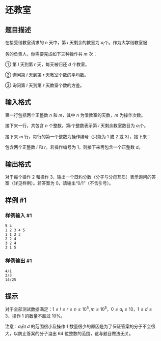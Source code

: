 # 还教室

## 题目描述

在接受借教室请求的 $n$ 天中，第 $i$ 天剩余的教室为 $a_i$个。作为大学借教室服

务的负责人，你需要完成如下三种操作共 $m$ 次：

① 第 $l$ 天到第 $r$ 天，每天被归还 $d$ 个教室。

② 询问第 $l$ 天到第 $r$ 天教室个数的平均数。

③ 询问第 $l$ 天到第 $r$ 天教室个数的方差。


## 输入格式

第一行包括两个正整数 $n$ 和 $m$，其中 $n$ 为借教室的天数，$m$ 为操作次数。

接下来一行，共包含 $n$ 个整数，第$i$个整数表示第 $i$ 天剩余教室数目为 $a_i$个。

接下来 $m$ 行，每行的第一个整数为操作编号（只能为 $1$ 或 $2$ 或 $3$），接下来：

包含两个正整数 $l$ 和 $r$，若操作编号为 $1$，则接下来再包含一个正整数 $d$。


## 输出格式

对于每个操作 2 和操作 3，输出一个既约分数（分子与分母互质）表示询问的答案（详见样例）。若答案为 0，请输出“0/1”（不含引号）。


## 样例 #1

### 样例输入 #1
```
5 4
1 2 3 4 5
1 1 2 3
2 2 4
3 2 4
3 1 5
```

### 样例输出 #1

```
4/1
2/3
14/25
```

## 提示

对于全部测试数据满足：$1 \leq l \leq r \leq n \leq 10^5, m\leq 10^5$，$0 \leq a_i \leq 10$，$1 \leq d \leq 3$，操作 $1$ 的数量不超过 $10\%$。

注意：$a_i$和 $d$ 的范围很小及操作 $1$ 数量很少的原因是为了保证答案的分子不会很大，以防止答案的分子溢出 $64$ 位整数的范围，这与题目做法无关。

